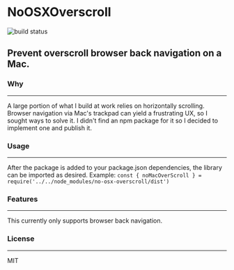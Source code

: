# NoOSXOverscroll
![build status](https://travis-ci.org/sheldonbazzell/no-osx-overscroll.svg?branch=master)

## Prevent overscroll browser back navigation on a Mac.

### Why
---
A large portion of what I build at work relies on horizontally scrolling. Browser navigation via Mac's trackpad can yield a frustrating UX, so I sought ways to solve it. I didn't find an npm package for it so I decided to implement one and publish it.

### Usage
---
After the package is added to your package.json dependencies, the library can be imported as desired.
Example:
`const { noMacOverScroll } = require('../../node_modules/no-osx-overscroll/dist')`

### Features
---
This currently only supports browser back navigation.

### License
---
MIT

